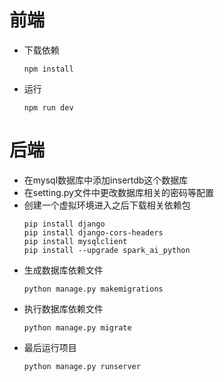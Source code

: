 # 前端
- 下载依赖
  ```
  npm install
  ```
- 运行
  ```
  npm run dev
  ```

# 后端
- 在mysql数据库中添加insertdb这个数据库
- 在setting.py文件中更改数据库相关的密码等配置
- 创建一个虚拟环境进入之后下载相关依赖包
  ```
  pip install django
  pip install django-cors-headers
  pip install mysqlclient
  pip install --upgrade spark_ai_python
  ```
- 生成数据库依赖文件
  ```
  python manage.py makemigrations
  ```
- 执行数据库依赖文件
  ```
  python manage.py migrate
  ```
- 最后运行项目
  ```
  python manage.py runserver
  ```

